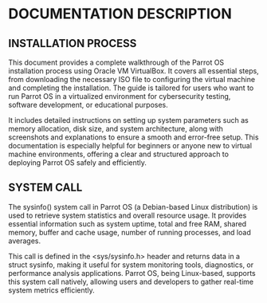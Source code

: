 # DOCUMENTATION DESCRIPTION 
## INSTALLATION PROCESS
This document provides a complete walkthrough of the Parrot OS installation process using Oracle VM VirtualBox. It covers all essential steps, from downloading the necessary ISO file to configuring the virtual machine and completing the installation. The guide is tailored for users who want to run Parrot OS in a virtualized environment for cybersecurity testing, software development, or educational purposes.

It includes detailed instructions on setting up system parameters such as memory allocation, disk size, and system architecture, along with screenshots and explanations to ensure a smooth and error-free setup. This documentation is especially helpful for beginners or anyone new to virtual machine environments, offering a clear and structured approach to deploying Parrot OS safely and efficiently.
## SYSTEM CALL
The sysinfo() system call in Parrot OS (a Debian-based Linux distribution) is used to retrieve system statistics and overall resource usage. It provides essential information such as system uptime, total and free RAM, shared memory, buffer and cache usage, number of running processes, and load averages.

This call is defined in the <sys/sysinfo.h> header and returns data in a struct sysinfo, making it useful for system monitoring tools, diagnostics, or performance analysis applications. Parrot OS, being Linux-based, supports this system call natively, allowing users and developers to gather real-time system metrics efficiently.
